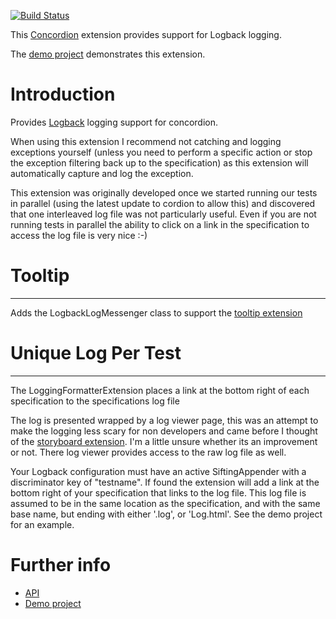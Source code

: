 [![Build Status](https://travis-ci.org/concordion/concordion-logback-extension.svg?branch=master)](https://travis-ci.org/concordion/concordion-logback-extension)

This [Concordion](http://www.concordion.org) extension provides support for Logback logging.

The [demo project](http://github.com/concordion/concordion-logback-extension-demo) demonstrates this extension.

# Introduction

Provides [Logback](http://logback.qos.ch) logging support for concordion.

When using this extension I recommend not catching and logging exceptions yourself (unless you need to perform a specific action or stop the exception filtering back up to the specification) as this extension will automatically capture and log the exception.

This extension was originally developed once we started running our tests in parallel (using the latest update to cordion to allow this) and discovered that one interleaved log file was not particularly useful.  Even if you are not running tests in parallel the ability to click on a link in the specification to access the log file is very nice :-)

# Tooltip
---------
Adds the LogbackLogMessenger class to support the [tooltip extension](http://github.com/concordion/concordion-tooltip-extension)

# Unique Log Per Test
---------------------
The LoggingFormatterExtension places a link at the bottom right of each specification to the specifications log file
 
The log is presented wrapped by a log viewer page, this was an attempt to make the logging less scary for non developers and came before I thought of the [storyboard extension](http://github.com/concordion/concordion-storyboard-extension).  I'm a little unsure whether its an improvement or not.  There log viewer provides access to the raw log file as well. 

Your Logback configuration must have an active SiftingAppender with a discriminator key of "testname".  If found the extension will add a link at the bottom right of your specification that links to the log file.  This log file is assumed to be in the same location as the specification, and with the same base name, but ending with either '.log', or 'Log.html'.  See the demo project for an example.

# Further info

* [API](http://concordion.github.io/concordion-logback-extension/api/index.html)
* [Demo project](http://github.com/concordion/concordion-logback-extension-demo)
